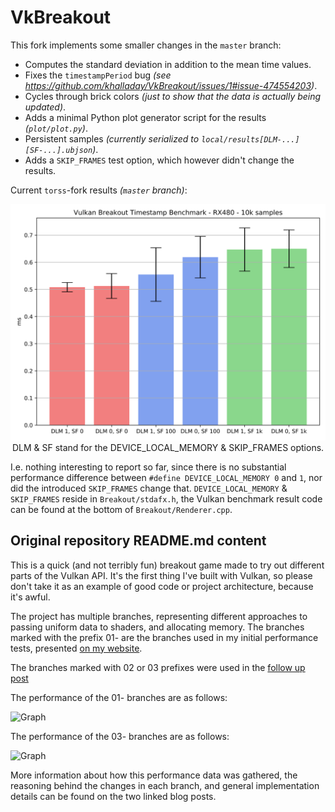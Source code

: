 # VkBreakout

This fork implements some smaller changes in the `master` branch:

- Computes the standard deviation in addition to the mean time values.
- Fixes the `timestampPeriod` bug _(see <https://github.com/khalladay/VkBreakout/issues/1#issue-474554203>)_.
- Cycles through brick colors _(just to show that the data is actually being updated)_.
- Adds a minimal Python plot generator script for the results _(`plot/plot.py`)_.
- Persistent samples _(currently serialized to `local/results[DLM-...][SF-...].ubjson`)_.
- Adds a `SKIP_FRAMES` test option, which however didn't change the results.

Current `torss`-fork results _(`master` branch)_:

<div align="center">
  <img width="512" src="https://raw.githubusercontent.com/torss/VkBreakout/master/plot/plot.svg?sanitize=true" alt="VkBreakout 'torss'-fork result plot" />
</div>
<div align="center">
  DLM & SF stand for the DEVICE_LOCAL_MEMORY & SKIP_FRAMES options.
</div>

I.e. nothing interesting to report so far, since there is no substantial performance difference between `#define DEVICE_LOCAL_MEMORY 0` and `1`, nor did the introduced `SKIP_FRAMES` change that.
`DEVICE_LOCAL_MEMORY` & `SKIP_FRAMES` reside in `Breakout/stdafx.h`, the Vulkan benchmark result code can be found at the bottom of `Breakout/Renderer.cpp`.

## Original repository README.md content

This is a quick (and not terribly fun) breakout game made to try out different parts of the Vulkan API. It's the first thing I've built with Vulkan, so please don't take it as an example of good code or project architecture, because it's awful. 

The project has multiple branches, representing different approaches to passing uniform data to shaders, and allocating memory. The branches marked with the prefix 01- are the branches used in my initial performance tests, presented [on my website](http://kylehalladay.com/blog/tutorial/vulkan/2017/08/13/Vulkan-Uniform-Buffers.html). 

The branches marked with 02 or 03 prefixes were used in the [follow up post](http://kylehalladay.com/blog/tutorial/vulkan/2017/08/30/Vulkan-Uniform-Buffers-pt2.html)

The performance of the 01- branches are as follows: 

![Graph](http://i.imgur.com/1TRVFSp.png)

The performance of the 03- branches are as follows:

![Graph](http://i.imgur.com/RDbSSP0.png)

More information about how this performance data was gathered, the reasoning behind the changes in each branch, and general implementation details can be found on the two linked blog posts. 
